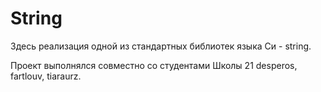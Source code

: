 # String

Здесь реализация одной из стандартных библиотек языка Си - string. 

Проект выполнялся совместно со студентами Школы 21 desperos, fartlouv, tiaraurz.
